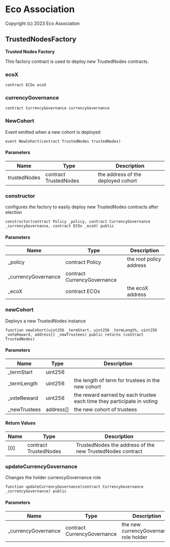 # Eco Association

Copyright (c) 2023 Eco Association

## TrustedNodesFactory

**Trusted Nodes Factory**

This factory contract is used to deploy new TrustedNodes contracts.

### ecoX

```solidity
contract ECOx ecoX
```

### currencyGovernance

```solidity
contract CurrencyGovernance currencyGovernance
```

### NewCohort

Event emitted when a new cohort is deployed

```solidity
event NewCohort(contract TrustedNodes trustedNodes)
```
#### Parameters

| Name | Type | Description |
| ---- | ---- | ----------- |
| trustedNodes | contract TrustedNodes | the address of the deployed cohort |

### constructor

configures the factory to easily deploy
new TrustedNodes contracts after election

```solidity
constructor(contract Policy _policy, contract CurrencyGovernance _currencyGovernance, contract ECOx _ecoX) public
```
#### Parameters

| Name | Type | Description |
| ---- | ---- | ----------- |
| _policy | contract Policy | the root policy address |
| _currencyGovernance | contract CurrencyGovernance |  |
| _ecoX | contract ECOx | the ecoX address |

### newCohort

Deploys a new TrustedNodes instance

```solidity
function newCohort(uint256 _termStart, uint256 _termLength, uint256 _voteReward, address[] _newTrustees) public returns (contract TrustedNodes)
```
#### Parameters

| Name | Type | Description |
| ---- | ---- | ----------- |
| _termStart | uint256 |  |
| _termLength | uint256 | the length of term for trustees in the new cohort |
| _voteReward | uint256 | the reward earned by each trustee each time they participate in voting |
| _newTrustees | address[] | the new cohort of trustees |

#### Return Values

| Name | Type | Description |
| ---- | ---- | ----------- |
| [0] | contract TrustedNodes | TrustedNodes the address of the new TrustedNodes contract |

### updateCurrencyGovernance

Changes the holder currencyGovernance role

```solidity
function updateCurrencyGovernance(contract CurrencyGovernance _currencyGovernance) public
```
#### Parameters

| Name | Type | Description |
| ---- | ---- | ----------- |
| _currencyGovernance | contract CurrencyGovernance | the new currencyGovernance role holder |

